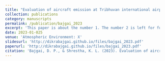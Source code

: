 ```yaml
---
title: "Evaluation of aircraft emission at Tribhuvan international airport and its contribution to air quality in Kathmandu, Nepal"
collection: publications
category: manuscripts
permalink: /publication/bajgai_2023
excerpt: 'This paper is about the number 1. The number 2 is left for future work.'
date: 2023-01-025
venue: 'Atmospheric Environment: X'
slidesurl: 'http://dikrabajgai.github.io/files/bajgai_2023.pdf'
paperurl: 'http://dikrabajgai.github.io/files/bajgai_2023.pdf'
citation: 'Bajgai, D. P., & Shrestha, K. L. (2023). Evaluation of aircraft emission at Tribhuvan international airport and its contribution to air quality in Kathmandu, Nepal. Atmospheric Environment: X, 17, 100204.'
---
```

